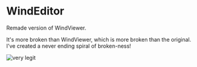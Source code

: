 WindEditor
==========

Remade version of WindViewer.

It's more broken than WindViewer, which is more broken than the original. I've created a never ending spiral of broken-ness!

![very legit](http://i.imgur.com/A0WOJae.png)